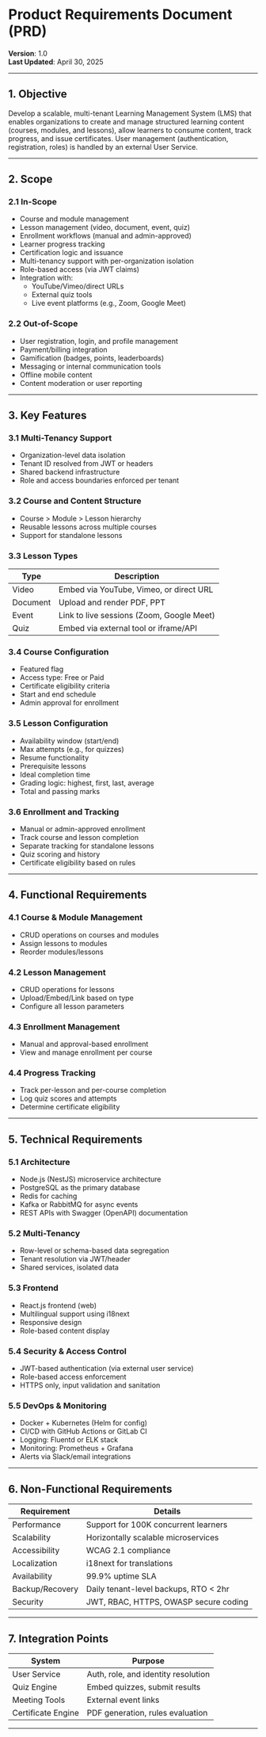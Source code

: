 # Product Requirements Document (PRD)

**Version**: 1.0  
**Last Updated**: April 30, 2025  

---

## 1. Objective

Develop a scalable, multi-tenant Learning Management System (LMS) that enables organizations to create and manage structured learning content (courses, modules, and lessons), allow learners to consume content, track progress, and issue certificates. User management (authentication, registration, roles) is handled by an external User Service.

---

## 2. Scope

### 2.1 In-Scope

- Course and module management
- Lesson management (video, document, event, quiz)
- Enrollment workflows (manual and admin-approved)
- Learner progress tracking
- Certification logic and issuance
- Multi-tenancy support with per-organization isolation
- Role-based access (via JWT claims)
- Integration with:
  - YouTube/Vimeo/direct URLs
  - External quiz tools
  - Live event platforms (e.g., Zoom, Google Meet)

### 2.2 Out-of-Scope

- User registration, login, and profile management
- Payment/billing integration
- Gamification (badges, points, leaderboards)
- Messaging or internal communication tools
- Offline mobile content
- Content moderation or user reporting

---

## 3. Key Features

### 3.1 Multi-Tenancy Support

- Organization-level data isolation
- Tenant ID resolved from JWT or headers
- Shared backend infrastructure
- Role and access boundaries enforced per tenant

### 3.2 Course and Content Structure

- Course > Module > Lesson hierarchy
- Reusable lessons across multiple courses
- Support for standalone lessons

### 3.3 Lesson Types

| Type     | Description                                |
|----------|--------------------------------------------|
| Video    | Embed via YouTube, Vimeo, or direct URL    |
| Document | Upload and render PDF, PPT            |
| Event    | Link to live sessions (Zoom, Google Meet)  |
| Quiz     | Embed via external tool or iframe/API      |

### 3.4 Course Configuration

- Featured flag  
- Access type: Free or Paid  
- Certificate eligibility criteria  
- Start and end schedule  
- Admin approval for enrollment

### 3.5 Lesson Configuration

- Availability window (start/end)
- Max attempts (e.g., for quizzes)
- Resume functionality
- Prerequisite lessons
- Ideal completion time
- Grading logic: highest, first, last, average
- Total and passing marks

### 3.6 Enrollment and Tracking

- Manual or admin-approved enrollment
- Track course and lesson completion
- Separate tracking for standalone lessons
- Quiz scoring and history
- Certificate eligibility based on rules

---

## 4. Functional Requirements

### 4.1 Course & Module Management

- CRUD operations on courses and modules
- Assign lessons to modules
- Reorder modules/lessons

### 4.2 Lesson Management

- CRUD operations for lessons
- Upload/Embed/Link based on type
- Configure all lesson parameters

### 4.3 Enrollment Management

- Manual and approval-based enrollment
- View and manage enrollment per course

### 4.4 Progress Tracking

- Track per-lesson and per-course completion
- Log quiz scores and attempts
- Determine certificate eligibility

---

## 5. Technical Requirements

### 5.1 Architecture

- Node.js (NestJS) microservice architecture
- PostgreSQL as the primary database
- Redis for caching
- Kafka or RabbitMQ for async events
- REST APIs with Swagger (OpenAPI) documentation

### 5.2 Multi-Tenancy

- Row-level or schema-based data segregation
- Tenant resolution via JWT/header
- Shared services, isolated data

### 5.3 Frontend

- React.js frontend (web)
- Multilingual support using i18next
- Responsive design
- Role-based content display

### 5.4 Security & Access Control

- JWT-based authentication (via external user service)
- Role-based access enforcement
- HTTPS only, input validation and sanitation

### 5.5 DevOps & Monitoring

- Docker + Kubernetes (Helm for config)
- CI/CD with GitHub Actions or GitLab CI
- Logging: Fluentd or ELK stack
- Monitoring: Prometheus + Grafana
- Alerts via Slack/email integrations

---

## 6. Non-Functional Requirements

| Requirement     | Details                                     |
|------------------|---------------------------------------------|
| Performance      | Support for 100K concurrent learners         |
| Scalability      | Horizontally scalable microservices          |
| Accessibility    | WCAG 2.1 compliance                         |
| Localization     | i18next for translations                    |
| Availability     | 99.9% uptime SLA                            |
| Backup/Recovery  | Daily tenant-level backups, RTO < 2hr       |
| Security         | JWT, RBAC, HTTPS, OWASP secure coding       |

---

## 7. Integration Points

| System           | Purpose                                     |
|------------------|---------------------------------------------|
| User Service     | Auth, role, and identity resolution         |
| Quiz Engine      | Embed quizzes, submit results               |
| Meeting Tools    | External event links                        |
| Certificate Engine| PDF generation, rules evaluation          |

---
